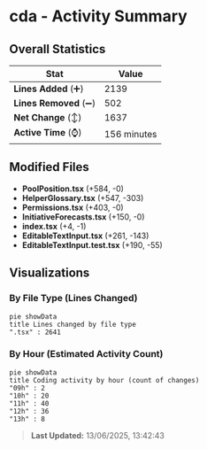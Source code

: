 # cda - Activity Summary 

## Overall Statistics

| Stat                   | Value                                                             |
| ---------------------- | ----------------------------------------------------------------- |
| **Lines Added** (➕)   | 2139                                          |
| **Lines Removed** (➖) | 502                                        |
| **Net Change** (↕)    | 1637                |
| **Active Time** (⌚)   | 156 minutes |


## Modified Files
- **PoolPosition.tsx** (+584, -0)
- **HelperGlossary.tsx** (+547, -303)
- **Permissions.tsx** (+403, -0)
- **InitiativeForecasts.tsx** (+150, -0)
- **index.tsx** (+4, -1)
- **EditableTextInput.tsx** (+261, -143)
- **EditableTextInput.test.tsx** (+190, -55)

## Visualizations

### By File Type (Lines Changed)

```mermaid
pie showData
title Lines changed by file type
".tsx" : 2641
```

### By Hour (Estimated Activity Count)

```mermaid
pie showData
title Coding activity by hour (count of changes)
"09h" : 2
"10h" : 20
"11h" : 40
"12h" : 36
"13h" : 8
```


> **Last Updated:** 13/06/2025, 13:42:43